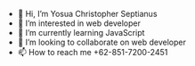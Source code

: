 - 👋 Hi, I’m Yosua Christopher Septianus
- 👀 I’m interested in web developer
- 🌱 I’m currently learning JavaScript
- 💞️ I’m looking to collaborate on web developer
- 📫 How to reach me +62-851-7200-2451

<!---
leftmythrone/leftmythrone is a ✨ special ✨ repository because its `README.md` (this file) appears on your GitHub profile.
You can click the Preview link to take a look at your changes.
--->
